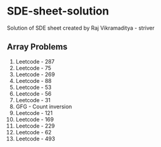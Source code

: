 # SDE-sheet-solution
Solution of SDE sheet created by Raj Vikramaditya - striver

## Array Problems
1. Leetcode - 287
2. Leetcode - 75
3. Leetcode - 269
4. Leetcode - 88
5. Leetcode - 53
6. Leetcode - 56
7. Leetcode - 31
8. GFG - Count inversion
9. Leetcode - 121
10. Leetcode - 169
11. Leetcode - 229
12. Leetcode - 62
13. Leetcode - 493